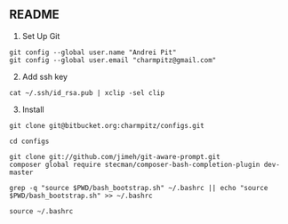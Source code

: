## README ##

1) Set Up Git
```
git config --global user.name "Andrei Pit"
git config --global user.email "charmpitz@gmail.com"
```

2) Add ssh key
```
cat ~/.ssh/id_rsa.pub | xclip -sel clip
```

3) Install
```
git clone git@bitbucket.org:charmpitz/configs.git

cd configs

git clone git://github.com/jimeh/git-aware-prompt.git
composer global require stecman/composer-bash-completion-plugin dev-master

grep -q "source $PWD/bash_bootstrap.sh" ~/.bashrc || echo "source $PWD/bash_bootstrap.sh" >> ~/.bashrc

source ~/.bashrc
```
